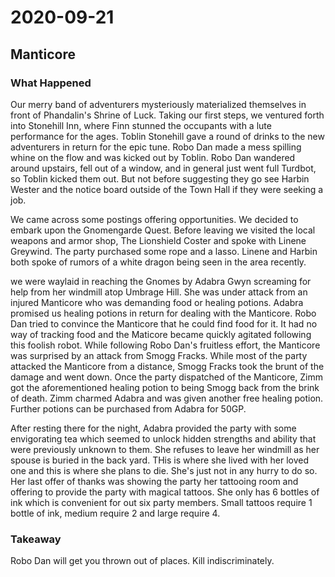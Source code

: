 # 2020-09-21

## Manticore

### What Happened

Our merry band of adventurers mysteriously materialized themselves in front of Phandalin's Shrine of Luck. Taking our first steps, we ventured forth into Stonehill Inn, where Finn stunned the occupants with a lute performance for the ages. Toblin Stonehill gave a round of drinks to the new adventurers in return for the epic tune. Robo Dan made a mess spilling whine on the flow and was kicked out by Toblin. Robo Dan wandered around upstairs, fell out of a window, and in general just went full Turdbot, so Toblin kicked them out. But not before suggesting they go see Harbin Wester and the notice board outside of the Town Hall if they were seeking a job.

We came across some postings offering opportunities. We decided to embark upon the Gnomengarde Quest. Before leaving we visited the local weapons and armor shop, The Lionshield Coster and spoke with Linene Greywind. The party purchased some rope and a lasso. Linene and Harbin both spoke of rumors of a white dragon being seen in the area recently. 

we were waylaid in reaching the Gnomes by Adabra Gwyn screaming for help from her windmill atop Umbrage Hill. She was under attack from an injured Manticore who was demanding food or healing potions. Adabra promised us healing potions in return for dealing with the Manticore. Robo Dan tried to convince the Manticore that he could find food for it. It had no way of tracking food and the Maticore became quickly agitated following this foolish robot. While following Robo Dan's fruitless effort, the Manticore was surprised by an attack from Smogg Fracks. While most of the party attacked the Manticore from a distance, Smogg Fracks took the brunt of the damage and went down. Once the party dispatched of the Manticore, Zimm got the aforementioned healing potion to being Smogg back from the brink of death. Zimm charmed Adabra and was given another free healing potion. Further potions can be purchased from Adabra for 50GP. 

After resting there for the night, Adabra provided the party with some envigorating tea which seemed to unlock hidden strengths and ability that were previously unknown to them. She refuses to leave her windmill as her spouse is buried in the back yard. THis is where she lived with her loved one and this is where she plans to die. She's just not in any hurry to do so. Her last offer of thanks was showing the party her tattooing room and offering to provide the party with magical tattoos. She only has 6 bottles of ink which is convenient for out six party members. Small tattoos require 1 bottle of ink, medium require 2 and large require 4. 

### Takeaway

Robo Dan will get you thrown out of places. Kill indiscriminately.

